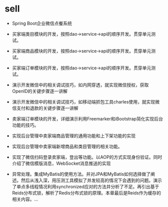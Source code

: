 # sell
- Spring Boot企业微信点餐系统

- 买家端类目模块的开发，按照dao->service->api的顺序开发。贯穿单元测试。

- 买家端商品模块的开发，按照dao->service->api的顺序开发。贯穿单元测试。

- 买家端订单模块的开发，按照dao->service->api的顺序开发。贯穿单元测试。

- 演示开发微信中的相关调试技巧，如内网穿透，就实现微信授权，获取OpenID的关键步骤逐一讲解

- 演示开发微信中的相关调试技巧，如移动端抓包工具charles使用，就实现微信支付和退款的关键步骤逐一讲解

- 卖家端订单模块的开发，详细演示利用Freemarker和iBootstrap简化实现后台功能的技巧。

- 实现后台管理中卖家端商品管理的通用功能和上下架功能的实现

- 实现后台管理中卖家端新增商品和类目管理的相关功能。

- 实现了微信扫码登录卖家端，登出等功能。以AOP的方式实现身份验证。同时介绍了微信模版消息，WebSocket消息推送的实现

- 异常处理。集成MyBatis的使用方法。并对JPA和MyBatis如何选择做了阐述。然后从浅入深，用压测工具模拟了并发较高的情况下会遇到的问题。演示了单点多线程情况利用synchronized应对的方法并分析了不足。再引出基于Reids分布式锁，解析了Redis分布式锁的原理。本章最后是Reids作为缓存的相关内容。...
